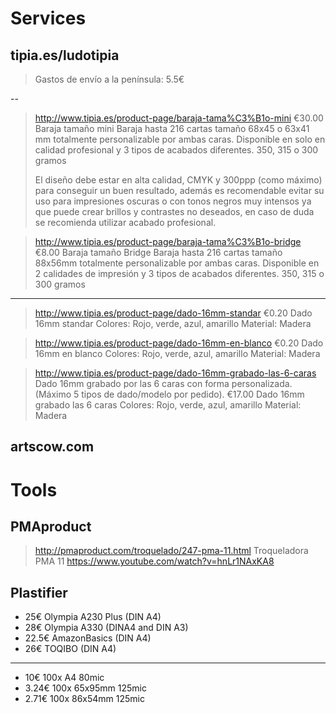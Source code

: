 # Services

## tipia.es/ludotipia

> Gastos de envío a la península: 5.5€

--

> http://www.tipia.es/product-page/baraja-tama%C3%B1o-mini
> €30.00 Baraja tamaño mini
> Baraja hasta 216 cartas tamaño 68x45 o 63x41 mm totalmente personalizable por ambas caras. Disponible en solo en calidad profesional y 3 tipos de acabados diferentes.
> 350, 315 o 300 gramos
>
> El diseño debe estar en alta calidad, CMYK y 300ppp (como máximo) para conseguir un buen resultado, además es recomendable evitar su uso para impresiones oscuras o con tonos negros muy intensos ya que puede crear brillos y contrastes no deseados, en caso de duda se recomienda utilizar acabado profesional.

> http://www.tipia.es/product-page/baraja-tama%C3%B1o-bridge
> €8.00 Baraja tamaño Bridge
> Baraja hasta 216 cartas tamaño 88x56mm totalmente personalizable por ambas caras. Disponible en 2 calidades de impresión y 3 tipos de acabados diferentes.
> 350, 315 o 300 gramos

---

> http://www.tipia.es/product-page/dado-16mm-standar
> €0.20 Dado 16mm standar
> Colores:  Rojo, verde, azul, amarillo
> Material: Madera

> http://www.tipia.es/product-page/dado-16mm-en-blanco
> €0.20 Dado 16mm en blanco
> Colores:  Rojo, verde, azul, amarillo
> Material: Madera

> http://www.tipia.es/product-page/dado-16mm-grabado-las-6-caras
> Dado 16mm grabado por las 6 caras con forma personalizada. (Máximo 5 tipos de dado/modelo por pedido).
> €17.00 Dado 16mm grabado las 6 caras
> Colores:  Rojo, verde, azul, amarillo
> Material: Madera

## artscow.com

# Tools

## PMAproduct

> http://pmaproduct.com/troquelado/247-pma-11.html
> Troqueladora PMA 11
> https://www.youtube.com/watch?v=hnLr1NAxKA8

## Plastifier

- 25€ Olympia A230 Plus (DIN A4)
- 28€ Olympia A330 (DINA4 and DIN A3)
- 22.5€ AmazonBasics (DIN A4)
- 26€ TOQIBO (DIN A4)

---

- 10€   100x A4 80mic
- 3.24€ 100x 65x95mm 125mic
- 2.71€ 100x 86x54mm 125mic
